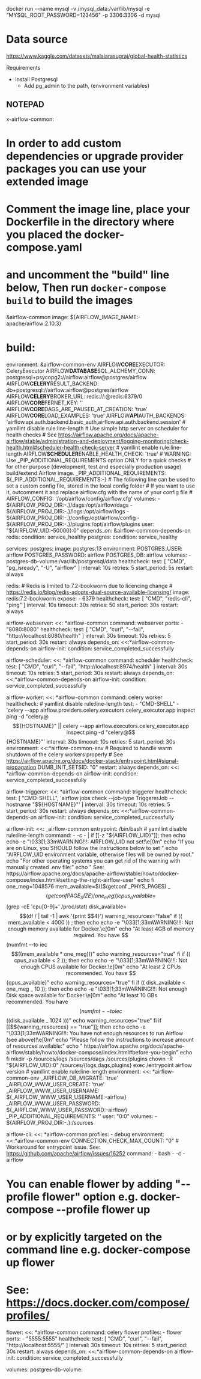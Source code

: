 docker run --name mysql -v /mysql_data:/var/lib/mysql -e "MYSQL_ROOT_PASSWORD=123456" -p 3306:3306 -d mysql

# Data source
<https://www.kaggle.com/datasets/malaiarasugraj/global-health-statistics>

Requirements

- Install Postgresql
  - Add pg_admin to the path, (environment variables)

## NOTEPAD

x-airflow-common:

# In order to add custom dependencies or upgrade provider packages you can use your extended image

# Comment the image line, place your Dockerfile in the directory where you placed the docker-compose.yaml

# and uncomment the "build" line below, Then run `docker-compose build` to build the images

&airflow-common
image: ${AIRFLOW_IMAGE_NAME:-apache/airflow:2.10.3}

# build:

environment: &airflow-common-env
AIRFLOW**CORE**EXECUTOR: CeleryExecutor
AIRFLOW**DATABASE**SQL_ALCHEMY_CONN: postgresql+psycopg2://airflow:airflow@postgres/airflow
AIRFLOW**CELERY**RESULT_BACKEND: db+postgresql://airflow:airflow@postgres/airflow
AIRFLOW**CELERY**BROKER_URL: redis://:@redis:6379/0
AIRFLOW**CORE**FERNET_KEY: ''
AIRFLOW**CORE**DAGS_ARE_PAUSED_AT_CREATION: 'true'
AIRFLOW**CORE**LOAD_EXAMPLES: 'true'
AIRFLOW**API**AUTH_BACKENDS: 'airflow.api.auth.backend.basic_auth,airflow.api.auth.backend.session' # yamllint disable rule:line-length # Use simple http server on scheduler for health checks # See <https://airflow.apache.org/docs/apache-airflow/stable/administration-and-deployment/logging-monitoring/check-health.html#scheduler-health-check-server> # yamllint enable rule:line-length
AIRFLOW**SCHEDULER**ENABLE_HEALTH_CHECK: 'true' # WARNING: Use \_PIP_ADDITIONAL_REQUIREMENTS option ONLY for a quick checks # for other purpose (development, test and especially production usage) build/extend Airflow image.
\_PIP_ADDITIONAL_REQUIREMENTS: ${_PIP_ADDITIONAL_REQUIREMENTS:-}
    # The following line can be used to set a custom config file, stored in the local config folder
    # If you want to use it, outcomment it and replace airflow.cfg with the name of your config file
    # AIRFLOW_CONFIG: '/opt/airflow/config/airflow.cfg'
  volumes:
    - ${AIRFLOW_PROJ_DIR:-.}/dags:/opt/airflow/dags
    - ${AIRFLOW_PROJ_DIR:-.}/logs:/opt/airflow/logs
    - ${AIRFLOW_PROJ_DIR:-.}/config:/opt/airflow/config
    - ${AIRFLOW_PROJ_DIR:-.}/plugins:/opt/airflow/plugins
  user: "${AIRFLOW_UID:-50000}:0"
depends_on: &airflow-common-depends-on
redis:
condition: service_healthy
postgres:
condition: service_healthy

services:
postgres:
image: postgres:13
environment:
POSTGRES_USER: airflow
POSTGRES_PASSWORD: airflow
POSTGRES_DB: airflow
volumes: - postgres-db-volume:/var/lib/postgresql/data
healthcheck:
test: [ "CMD", "pg_isready", "-U", "airflow" ]
interval: 10s
retries: 5
start_period: 5s
restart: always

redis: # Redis is limited to 7.2-bookworm due to licencing change # <https://redis.io/blog/redis-adopts-dual-source-available-licensing/>
image: redis:7.2-bookworm
expose: - 6379
healthcheck:
test: [ "CMD", "redis-cli", "ping" ]
interval: 10s
timeout: 30s
retries: 50
start_period: 30s
restart: always

airflow-webserver:
<<: *airflow-common
command: webserver
ports: - "8080:8080"
healthcheck:
test: [ "CMD", "curl", "--fail", "http://localhost:8080/health" ]
interval: 30s
timeout: 10s
retries: 5
start_period: 30s
restart: always
depends_on:
<<:*airflow-common-depends-on
airflow-init:
condition: service_completed_successfully

airflow-scheduler:
<<: *airflow-common
command: scheduler
healthcheck:
test: [ "CMD", "curl", "--fail", "http://localhost:8974/health" ]
interval: 30s
timeout: 10s
retries: 5
start_period: 30s
restart: always
depends_on:
<<:*airflow-common-depends-on
airflow-init:
condition: service_completed_successfully

airflow-worker:
<<: *airflow-common
command: celery worker
healthcheck: # yamllint disable rule:line-length
test: - "CMD-SHELL" - 'celery --app airflow.providers.celery.executors.celery_executor.app inspect ping -d "celery@$${HOSTNAME}" || celery --app airflow.executors.celery_executor.app inspect ping -d "celery@$${HOSTNAME}"'
interval: 30s
timeout: 10s
retries: 5
start_period: 30s
environment:
<<:*airflow-common-env # Required to handle warm shutdown of the celery workers properly # See <https://airflow.apache.org/docs/docker-stack/entrypoint.html#signal-propagation>
DUMB_INIT_SETSID: "0"
restart: always
depends_on:
<<: \*airflow-common-depends-on
airflow-init:
condition: service_completed_successfully

airflow-triggerer:
<<: *airflow-common
command: triggerer
healthcheck:
test: [ "CMD-SHELL", 'airflow jobs check --job-type TriggererJob --hostname "$${HOSTNAME}"' ]
interval: 30s
timeout: 10s
retries: 5
start_period: 30s
restart: always
depends_on:
<<:*airflow-common-depends-on
airflow-init:
condition: service_completed_successfully

airflow-init:
<<: _airflow-common
entrypoint: /bin/bash # yamllint disable rule:line-length
command: - -c - |
if [[-z "${AIRFLOW_UID}"]]; then
echo
echo -e "\033[1;33mWARNING!!!: AIRFLOW_UID not set!\e[0m"
echo "If you are on Linux, you SHOULD follow the instructions below to set "
echo "AIRFLOW_UID environment variable, otherwise files will be owned by root."
echo "For other operating systems you can get rid of the warning with manually created .env file:"
echo " See: https://airflow.apache.org/docs/apache-airflow/stable/howto/docker-compose/index.html#setting-the-right-airflow-user"
echo
fi
one_meg=1048576
mem_available=$$(($$(getconf \_PHYS_PAGES) _ $$(getconf PAGE_SIZE) / one_meg))
        cpus_available=$$(grep -cE 'cpu[0-9]+' /proc/stat)
disk_available=$$(df / | tail -1 | awk '{print $$4}')
        warning_resources="false"
        if (( mem_available < 4000 )) ; then
          echo
          echo -e "\033[1;33mWARNING!!!: Not enough memory available for Docker.\e[0m"
          echo "At least 4GB of memory required. You have $$(numfmt --to iec $$((mem_available * one_meg)))"
          echo
          warning_resources="true"
        fi
        if (( cpus_available < 2 )); then
          echo
          echo -e "\033[1;33mWARNING!!!: Not enough CPUS available for Docker.\e[0m"
          echo "At least 2 CPUs recommended. You have $${cpus_available}"
echo
warning_resources="true"
fi
if (( disk_available < one_meg _ 10 )); then
echo
echo -e "\033[1;33mWARNING!!!: Not enough Disk space available for Docker.\e[0m"
echo "At least 10 GBs recommended. You have $$(numfmt --to iec $$((disk_available _ 1024 )))"
echo
warning_resources="true"
fi
if [[$${warning_resources} == "true"]]; then
echo
echo -e "\033[1;33mWARNING!!!: You have not enough resources to run Airflow (see above)!\e[0m"
echo "Please follow the instructions to increase amount of resources available:"
echo " https://airflow.apache.org/docs/apache-airflow/stable/howto/docker-compose/index.html#before-you-begin"
echo
fi
mkdir -p /sources/logs /sources/dags /sources/plugins
chown -R "${AIRFLOW_UID}:0" /sources/{logs,dags,plugins}
exec /entrypoint airflow version # yamllint enable rule:line-length
environment:
<<: \*airflow-common-env
\_AIRFLOW_DB_MIGRATE: 'true'
\_AIRFLOW_WWW_USER_CREATE: 'true'
\_AIRFLOW_WWW_USER_USERNAME: ${\_AIRFLOW_WWW_USER_USERNAME:-airflow}
\_AIRFLOW_WWW_USER_PASSWORD: ${\_AIRFLOW_WWW_USER_PASSWORD:-airflow}
\_PIP_ADDITIONAL_REQUIREMENTS: ''
user: "0:0"
volumes: - ${AIRFLOW_PROJ_DIR:-.}:/sources

airflow-cli:
<<: *airflow-common
profiles: - debug
environment:
<<:*airflow-common-env
CONNECTION_CHECK_MAX_COUNT: "0" # Workaround for entrypoint issue. See: <https://github.com/apache/airflow/issues/16252>
command: - bash - -c - airflow

# You can enable flower by adding "--profile flower" option e.g. docker-compose --profile flower up

# or by explicitly targeted on the command line e.g. docker-compose up flower

# See: <https://docs.docker.com/compose/profiles/>

flower:
<<: *airflow-common
command: celery flower
profiles: - flower
ports: - "5555:5555"
healthcheck:
test: [ "CMD", "curl", "--fail", "http://localhost:5555/" ]
interval: 30s
timeout: 10s
retries: 5
start_period: 30s
restart: always
depends_on:
<<:*airflow-common-depends-on
airflow-init:
condition: service_completed_successfully

volumes:
postgres-db-volume:
